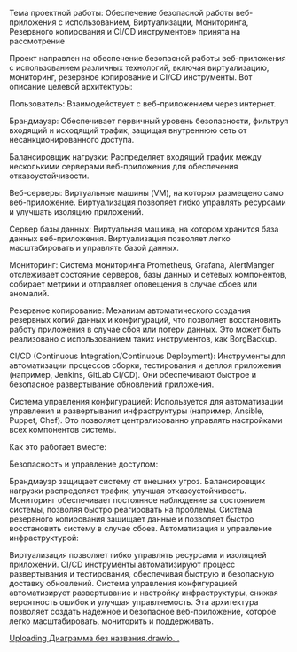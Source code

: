 Тема проектной работы: Обеспечение безопасной работы веб-приложения с использованием, Виртуализации, Мониторинга, Резервного копирования и CI/CD инструментов» принята на рассмотрение 

Проект направлен на обеспечение безопасной работы веб-приложения с использованием различных технологий, включая виртуализацию, мониторинг, резервное копирование и CI/CD инструменты. Вот описание целевой архитектуры:

Пользователь:
Взаимодействует с веб-приложением через интернет.

Брандмауэр:
Обеспечивает первичный уровень безопасности, фильтруя входящий и исходящий трафик, защищая внутреннюю сеть от несанкционированного доступа.

Балансировщик нагрузки:
Распределяет входящий трафик между несколькими серверами веб-приложения для обеспечения отказоустойчивости.

Веб-серверы:
Виртуальные машины (VM), на которых размещено само веб-приложение. Виртуализация позволяет гибко управлять ресурсами и улучшать изоляцию приложений.

Сервер базы данных:
Виртуальная машина, на котором хранится база данных веб-приложения. Виртуализация позволяет легко масштабировать и управлять базой данных.

Мониторинг:
Система мониторинга  Prometheus, Grafana, AlertManger отслеживает состояние серверов, базы данных и сетевых компонентов, собирает метрики и отправляет оповещения в случае сбоев или аномалий.

Резервное копирование:
Механизм автоматического создания резервных копий данных и конфигураций, что позволяет восстановить работу приложения в случае сбоя или потери данных. Это может быть реализовано с использованием таких инструментов, как BorgBackup.

CI/CD (Continuous Integration/Continuous Deployment):
Инструменты для автоматизации процессов сборки, тестирования и деплоя приложения (например, Jenkins, GitLab CI/CD). Они обеспечивают быстрое и безопасное развертывание обновлений приложения.

Система управления конфигурацией:
Используется для автоматизации управления и развертывания инфраструктуры (например, Ansible, Puppet, Chef). Это позволяет централизованно управлять настройками всех компонентов системы.

Как это работает вместе:

Безопасность и управление доступом:

Брандмауэр защищает систему от внешних угроз.
Балансировщик нагрузки распределяет трафик, улучшая отказоустойчивость.
Мониторинг обеспечивает постоянное наблюдение за состоянием системы, позволяя быстро реагировать на проблемы.
Система резервного копирования защищает данные и позволяет быстро восстановить систему в случае сбоев.
Автоматизация и управление инфраструктурой:

Виртуализация позволяет гибко управлять ресурсами и изоляцией приложений.
CI/CD инструменты автоматизируют процесс развертывания и тестирования, обеспечивая быструю и безопасную доставку обновлений.
Система управления конфигурацией автоматизирует развертывание и настройку инфраструктуры, снижая вероятность ошибок и улучшая управляемость.
Эта архитектура позволяет создать надежное и безопасное веб-приложение, которое легко масштабировать, мониторить и поддерживать.
 
[Uploading Диаграмма без названия.drawio…]()<mxfile host="app.diagrams.net" modified="2024-07-18T22:08:52.285Z" agent="Mozilla/5.0 (Windows NT 10.0; Win64; x64) AppleWebKit/537.36 (KHTML, like Gecko) Chrome/126.0.0.0 Safari/537.36" etag="ijIGR9hJDafOIaZtwVLe" version="24.7.1" type="device">
  <diagram id="6a731a19-8d31-9384-78a2-239565b7b9f0" name="Page-1">
    <mxGraphModel dx="552" dy="287" grid="1" gridSize="10" guides="1" tooltips="1" connect="1" arrows="1" fold="1" page="1" pageScale="1" pageWidth="827" pageHeight="1169" background="none" math="0" shadow="0">
      <root>
        <mxCell id="0" />
        <mxCell id="1" parent="0" />
        <mxCell id="Xr0FSyJAFfYrDeTETw8K-2288" value="" style="rounded=1;whiteSpace=wrap;html=1;" vertex="1" parent="1">
          <mxGeometry x="242.5" y="298" width="461" height="810" as="geometry" />
        </mxCell>
        <mxCell id="Xr0FSyJAFfYrDeTETw8K-2285" value="" style="rounded=1;whiteSpace=wrap;html=1;strokeColor=none;fillColor=#BAC8D3;fontSize=24;fontColor=#23445D;align=center;opacity=60;" vertex="1" parent="1">
          <mxGeometry x="283" y="358" width="380" height="164" as="geometry" />
        </mxCell>
        <mxCell id="Xr0FSyJAFfYrDeTETw8K-2286" value="" style="rounded=1;whiteSpace=wrap;html=1;strokeColor=none;fillColor=#BAC8D3;fontSize=24;fontColor=#23445D;align=center;opacity=60;verticalAlign=middle;" vertex="1" parent="1">
          <mxGeometry x="278.5" y="838.5" width="380" height="240" as="geometry" />
        </mxCell>
        <mxCell id="2093" value="" style="rounded=1;whiteSpace=wrap;html=1;strokeColor=none;fillColor=#BAC8D3;fontSize=24;fontColor=#23445D;align=center;opacity=60;" parent="1" vertex="1">
          <mxGeometry x="283" y="558" width="380" height="240" as="geometry" />
        </mxCell>
        <mxCell id="2103" value="Nginx" style="shape=mxgraph.cisco.servers.fileserver;html=1;dashed=0;fillColor=#10739E;strokeColor=#ffffff;strokeWidth=2;verticalLabelPosition=bottom;verticalAlign=top;fontFamily=Helvetica;fontSize=14;fontColor=#000000;" parent="1" vertex="1">
          <mxGeometry x="447" y="388" width="43" height="62" as="geometry" />
        </mxCell>
        <mxCell id="2109" value="ISP 1" style="shape=mxgraph.cisco.storage.cloud;html=1;dashed=0;strokeColor=#23445D;fillColor=#ffffff;strokeWidth=2;fontFamily=Helvetica;fontSize=24;fontColor=#23445D;align=center;fontStyle=1" parent="1" vertex="1">
          <mxGeometry x="503" y="16" width="186" height="106" as="geometry" />
        </mxCell>
        <mxCell id="2110" value="ISP 2" style="shape=mxgraph.cisco.storage.cloud;html=1;dashed=0;strokeColor=#23445D;fillColor=#ffffff;strokeWidth=2;fontFamily=Helvetica;fontSize=24;fontColor=#23445D;fontStyle=1" parent="1" vertex="1">
          <mxGeometry x="961" y="16" width="186" height="106" as="geometry" />
        </mxCell>
        <mxCell id="2138" value="" style="shape=mxgraph.cisco.routers.router;html=1;dashed=0;fillColor=#10739E;strokeColor=#ffffff;strokeWidth=2;verticalLabelPosition=bottom;verticalAlign=top;fontFamily=Helvetica;fontSize=36;fontColor=#FFB366" parent="1" vertex="1">
          <mxGeometry x="790" y="154" width="78" height="53" as="geometry" />
        </mxCell>
        <mxCell id="2175" style="edgeStyle=none;rounded=1;html=1;strokeColor=#23445D;endArrow=none;endFill=0;strokeWidth=4" parent="1" source="2110" target="2109" edge="1">
          <mxGeometry relative="1" as="geometry" />
        </mxCell>
        <mxCell id="Xr0FSyJAFfYrDeTETw8K-2259" style="edgeStyle=none;rounded=1;html=1;strokeColor=#23445D;endArrow=none;endFill=0;strokeWidth=4;exitX=0.474;exitY=0.363;exitDx=0;exitDy=0;exitPerimeter=0;" edge="1" parent="1" source="2138">
          <mxGeometry relative="1" as="geometry">
            <mxPoint x="822" y="280" as="sourcePoint" />
            <mxPoint x="827" y="70" as="targetPoint" />
          </mxGeometry>
        </mxCell>
        <mxCell id="Xr0FSyJAFfYrDeTETw8K-2260" value="&lt;font color=&quot;#23445d&quot;&gt;Jira cluster&amp;nbsp;&lt;/font&gt;" style="rounded=1;whiteSpace=wrap;html=1;strokeColor=none;fillColor=none;fontSize=14;fontColor=#742B21;align=center;fontStyle=1" vertex="1" parent="1">
          <mxGeometry x="519.5" y="568" width="139" height="19" as="geometry" />
        </mxCell>
        <mxCell id="Xr0FSyJAFfYrDeTETw8K-2262" value="&lt;div style=&quot;line-height: 0%;&quot;&gt;&lt;span style=&quot;font-size: 14px; background-color: initial;&quot;&gt;&lt;font color=&quot;#000000&quot;&gt;jira [nod_1]&lt;/font&gt;&lt;/span&gt;&lt;br&gt;&lt;/div&gt;" style="shape=mxgraph.cisco.servers.fileserver;html=1;dashed=0;fillColor=#10739E;strokeColor=#ffffff;strokeWidth=2;verticalLabelPosition=bottom;verticalAlign=top;fontFamily=Helvetica;fontSize=36;fontColor=#FFB366" vertex="1" parent="1">
          <mxGeometry x="329" y="613.5" width="43" height="62" as="geometry" />
        </mxCell>
        <mxCell id="Xr0FSyJAFfYrDeTETw8K-2269" style="edgeStyle=none;rounded=1;html=1;strokeColor=#23445D;endArrow=none;endFill=0;strokeWidth=4;entryX=1;entryY=0.5;entryDx=0;entryDy=0;entryPerimeter=0;exitX=0;exitY=0.5;exitDx=0;exitDy=0;exitPerimeter=0;" edge="1" parent="1" target="Xr0FSyJAFfYrDeTETw8K-2262">
          <mxGeometry relative="1" as="geometry">
            <mxPoint x="569" y="644.5" as="sourcePoint" />
            <mxPoint x="337" y="772" as="targetPoint" />
          </mxGeometry>
        </mxCell>
        <mxCell id="Xr0FSyJAFfYrDeTETw8K-2270" style="edgeStyle=none;rounded=1;html=1;strokeColor=#23445D;endArrow=none;endFill=0;strokeWidth=4;exitX=0;exitY=0.5;exitDx=0;exitDy=0;exitPerimeter=0;" edge="1" parent="1">
          <mxGeometry relative="1" as="geometry">
            <mxPoint x="556" y="747.4999999999999" as="sourcePoint" />
            <mxPoint x="473" y="643" as="targetPoint" />
            <Array as="points">
              <mxPoint x="513" y="748" />
              <mxPoint x="473" y="748" />
            </Array>
          </mxGeometry>
        </mxCell>
        <mxCell id="Xr0FSyJAFfYrDeTETw8K-2274" style="edgeStyle=none;rounded=1;html=1;strokeColor=#23445D;endArrow=none;endFill=0;strokeWidth=4;entryX=1;entryY=0.5;entryDx=0;entryDy=0;entryPerimeter=0;exitX=0;exitY=0.5;exitDx=0;exitDy=0;exitPerimeter=0;" edge="1" parent="1">
          <mxGeometry relative="1" as="geometry">
            <mxPoint x="564" y="952.71" as="sourcePoint" />
            <mxPoint x="367" y="952.71" as="targetPoint" />
          </mxGeometry>
        </mxCell>
        <mxCell id="Xr0FSyJAFfYrDeTETw8K-2275" style="edgeStyle=none;rounded=1;html=1;strokeColor=#23445D;endArrow=none;endFill=0;strokeWidth=4;exitX=0.5;exitY=0;exitDx=0;exitDy=0;entryX=0.5;entryY=1;entryDx=0;entryDy=0;" edge="1" parent="1" target="2093">
          <mxGeometry relative="1" as="geometry">
            <mxPoint x="473" y="838" as="sourcePoint" />
            <mxPoint x="463" y="782" as="targetPoint" />
          </mxGeometry>
        </mxCell>
        <mxCell id="Xr0FSyJAFfYrDeTETw8K-2276" value="&lt;font color=&quot;#23445d&quot;&gt;PostgreSQL&amp;nbsp;cluster&amp;nbsp;&lt;/font&gt;" style="rounded=1;whiteSpace=wrap;html=1;strokeColor=none;fillColor=none;fontSize=14;fontColor=#742B21;align=center;fontStyle=1" vertex="1" parent="1">
          <mxGeometry x="503" y="848" width="139" height="19" as="geometry" />
        </mxCell>
        <mxCell id="Xr0FSyJAFfYrDeTETw8K-2278" value="PostgreSQL [nod_1]" style="shape=mxgraph.cisco.storage.relational_database;sketch=0;html=1;pointerEvents=1;dashed=0;fillColor=#036897;strokeColor=#ffffff;strokeWidth=2;verticalLabelPosition=bottom;verticalAlign=top;align=center;outlineConnect=0;" vertex="1" parent="1">
          <mxGeometry x="313" y="926.5" width="66" height="53" as="geometry" />
        </mxCell>
        <mxCell id="Xr0FSyJAFfYrDeTETw8K-2282" value="&lt;div style=&quot;line-height: 0%;&quot;&gt;&lt;span style=&quot;font-size: 14px; background-color: initial;&quot;&gt;&lt;font color=&quot;#000000&quot;&gt;jira [nod_2]&lt;/font&gt;&lt;/span&gt;&lt;br&gt;&lt;/div&gt;" style="shape=mxgraph.cisco.servers.fileserver;html=1;dashed=0;fillColor=#10739E;strokeColor=#ffffff;strokeWidth=2;verticalLabelPosition=bottom;verticalAlign=top;fontFamily=Helvetica;fontSize=36;fontColor=#FFB366" vertex="1" parent="1">
          <mxGeometry x="567.5" y="613.5" width="43" height="62" as="geometry" />
        </mxCell>
        <mxCell id="Xr0FSyJAFfYrDeTETw8K-2283" value="PostgreSQL [nod_2]" style="shape=mxgraph.cisco.storage.relational_database;sketch=0;html=1;pointerEvents=1;dashed=0;fillColor=#036897;strokeColor=#ffffff;strokeWidth=2;verticalLabelPosition=bottom;verticalAlign=top;align=center;outlineConnect=0;" vertex="1" parent="1">
          <mxGeometry x="567.5" y="932" width="66" height="53" as="geometry" />
        </mxCell>
        <mxCell id="Xr0FSyJAFfYrDeTETw8K-2284" value="nfs" style="shape=mxgraph.cisco.storage.relational_database;sketch=0;html=1;pointerEvents=1;dashed=0;fillColor=#036897;strokeColor=#ffffff;strokeWidth=2;verticalLabelPosition=bottom;verticalAlign=top;align=center;outlineConnect=0;" vertex="1" parent="1">
          <mxGeometry x="556" y="720" width="66" height="53" as="geometry" />
        </mxCell>
        <mxCell id="Xr0FSyJAFfYrDeTETw8K-2287" value="&lt;font color=&quot;#23445d&quot;&gt;Balancer&lt;/font&gt;" style="rounded=1;whiteSpace=wrap;html=1;strokeColor=none;fillColor=none;fontSize=14;fontColor=#742B21;align=center;fontStyle=1" vertex="1" parent="1">
          <mxGeometry x="524" y="369" width="139" height="19" as="geometry" />
        </mxCell>
        <mxCell id="Xr0FSyJAFfYrDeTETw8K-2289" value="&lt;font color=&quot;#23445d&quot;&gt;WEB&lt;/font&gt;" style="rounded=1;whiteSpace=wrap;html=1;strokeColor=none;fillColor=none;fontSize=14;fontColor=#742B21;align=center;fontStyle=1" vertex="1" parent="1">
          <mxGeometry x="564.5" y="316" width="139" height="19" as="geometry" />
        </mxCell>
        <mxCell id="Xr0FSyJAFfYrDeTETw8K-2291" style="edgeStyle=none;rounded=1;html=1;strokeColor=#23445D;endArrow=none;endFill=0;strokeWidth=4;entryX=0.5;entryY=1;entryDx=0;entryDy=0;" edge="1" parent="1" target="Xr0FSyJAFfYrDeTETw8K-2285">
          <mxGeometry relative="1" as="geometry">
            <mxPoint x="473" y="560" as="sourcePoint" />
            <mxPoint x="483" y="808" as="targetPoint" />
          </mxGeometry>
        </mxCell>
        <mxCell id="Xr0FSyJAFfYrDeTETw8K-2294" style="edgeStyle=elbowEdgeStyle;rounded=0;orthogonalLoop=1;jettySize=auto;elbow=vertical;html=1;exitX=0.5;exitY=1;exitDx=0;exitDy=0;" edge="1" parent="1">
          <mxGeometry relative="1" as="geometry">
            <mxPoint x="1213.5" y="750" as="sourcePoint" />
            <mxPoint x="1213.5" y="750" as="targetPoint" />
          </mxGeometry>
        </mxCell>
        <mxCell id="Xr0FSyJAFfYrDeTETw8K-2301" value="" style="rounded=1;whiteSpace=wrap;html=1;strokeColor=none;fillColor=#BAC8D3;fontSize=24;fontColor=#23445D;align=center;opacity=60;" vertex="1" parent="1">
          <mxGeometry x="990" y="298" width="380" height="402" as="geometry" />
        </mxCell>
        <mxCell id="Xr0FSyJAFfYrDeTETw8K-2303" value="Monitoring" style="shape=mxgraph.cisco.servers.fileserver;html=1;dashed=0;fillColor=#10739E;strokeColor=#ffffff;strokeWidth=2;verticalLabelPosition=bottom;verticalAlign=top;fontFamily=Helvetica;fontSize=14;fontColor=#000000;" vertex="1" parent="1">
          <mxGeometry x="1174" y="335" width="43" height="62" as="geometry" />
        </mxCell>
        <mxCell id="Xr0FSyJAFfYrDeTETw8K-2304" value="BorgBackup" style="shape=mxgraph.cisco.servers.fileserver;html=1;dashed=0;fillColor=#10739E;strokeColor=#ffffff;strokeWidth=2;verticalLabelPosition=bottom;verticalAlign=top;fontFamily=Helvetica;fontSize=14;fontColor=#000000;" vertex="1" parent="1">
          <mxGeometry x="1174" y="450" width="43" height="62" as="geometry" />
        </mxCell>
        <mxCell id="Xr0FSyJAFfYrDeTETw8K-2305" value="ELK_Stack" style="shape=mxgraph.cisco.servers.fileserver;html=1;dashed=0;fillColor=#10739E;strokeColor=#ffffff;strokeWidth=2;verticalLabelPosition=bottom;verticalAlign=top;fontFamily=Helvetica;fontSize=14;fontColor=#000000;" vertex="1" parent="1">
          <mxGeometry x="1174" y="568" width="43" height="62" as="geometry" />
        </mxCell>
        <mxCell id="Xr0FSyJAFfYrDeTETw8K-2311" style="edgeStyle=none;rounded=1;html=1;strokeColor=#23445D;endArrow=none;endFill=0;strokeWidth=4;" edge="1" parent="1" source="Xr0FSyJAFfYrDeTETw8K-2305" target="2138">
          <mxGeometry relative="1" as="geometry">
            <mxPoint x="1219" y="462.4999999999999" as="sourcePoint" />
            <mxPoint x="1136" y="358" as="targetPoint" />
            <Array as="points">
              <mxPoint x="1130" y="600" />
              <mxPoint x="990" y="600" />
              <mxPoint x="830" y="600" />
            </Array>
          </mxGeometry>
        </mxCell>
        <mxCell id="Xr0FSyJAFfYrDeTETw8K-2312" style="edgeStyle=none;rounded=1;html=1;strokeColor=#23445D;endArrow=none;endFill=0;strokeWidth=4;entryX=0.503;entryY=0.965;entryDx=0;entryDy=0;entryPerimeter=0;" edge="1" parent="1" target="2138">
          <mxGeometry relative="1" as="geometry">
            <mxPoint x="1170" y="483" as="sourcePoint" />
            <mxPoint x="830" y="210" as="targetPoint" />
            <Array as="points">
              <mxPoint x="1130" y="483" />
              <mxPoint x="990" y="483" />
              <mxPoint x="830" y="483" />
            </Array>
          </mxGeometry>
        </mxCell>
        <mxCell id="Xr0FSyJAFfYrDeTETw8K-2313" style="edgeStyle=none;rounded=1;html=1;strokeColor=#23445D;endArrow=none;endFill=0;strokeWidth=4;entryX=0.505;entryY=0.978;entryDx=0;entryDy=0;entryPerimeter=0;exitX=-0.023;exitY=0.551;exitDx=0;exitDy=0;exitPerimeter=0;" edge="1" parent="1" source="Xr0FSyJAFfYrDeTETw8K-2303" target="2138">
          <mxGeometry relative="1" as="geometry">
            <mxPoint x="1219" y="368" as="sourcePoint" />
            <mxPoint x="830" y="230" as="targetPoint" />
            <Array as="points">
              <mxPoint x="1130" y="369" />
              <mxPoint x="990" y="369" />
              <mxPoint x="830" y="369" />
            </Array>
          </mxGeometry>
        </mxCell>
        <mxCell id="Xr0FSyJAFfYrDeTETw8K-2314" style="edgeStyle=none;rounded=1;html=1;strokeColor=#23445D;endArrow=none;endFill=0;strokeWidth=4;exitX=1;exitY=0.497;exitDx=0;exitDy=0;exitPerimeter=0;entryX=0.497;entryY=0.983;entryDx=0;entryDy=0;entryPerimeter=0;" edge="1" parent="1" source="Xr0FSyJAFfYrDeTETw8K-2288" target="2138">
          <mxGeometry relative="1" as="geometry">
            <mxPoint x="710" y="699" as="sourcePoint" />
            <mxPoint x="826.5" y="215.94" as="targetPoint" />
            <Array as="points">
              <mxPoint x="827" y="699" />
              <mxPoint x="827" y="640" />
              <mxPoint x="827.5" y="608.94" />
            </Array>
          </mxGeometry>
        </mxCell>
      </root>
    </mxGraphModel>
  </diagram>
</mxfile>



